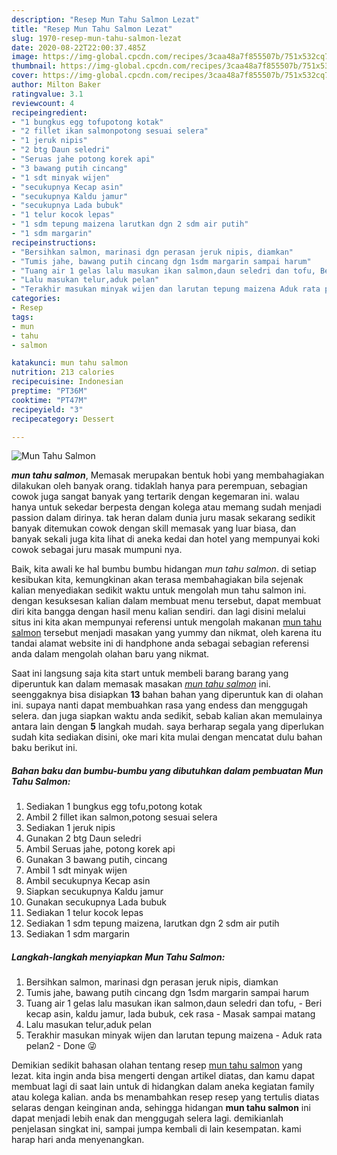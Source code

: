 ```yaml
---
description: "Resep Mun Tahu Salmon Lezat"
title: "Resep Mun Tahu Salmon Lezat"
slug: 1970-resep-mun-tahu-salmon-lezat
date: 2020-08-22T22:00:37.485Z
image: https://img-global.cpcdn.com/recipes/3caa48a7f855507b/751x532cq70/mun-tahu-salmon-foto-resep-utama.jpg
thumbnail: https://img-global.cpcdn.com/recipes/3caa48a7f855507b/751x532cq70/mun-tahu-salmon-foto-resep-utama.jpg
cover: https://img-global.cpcdn.com/recipes/3caa48a7f855507b/751x532cq70/mun-tahu-salmon-foto-resep-utama.jpg
author: Milton Baker
ratingvalue: 3.1
reviewcount: 4
recipeingredient:
- "1 bungkus egg tofupotong kotak"
- "2 fillet ikan salmonpotong sesuai selera"
- "1 jeruk nipis"
- "2 btg Daun seledri"
- "Seruas jahe potong korek api"
- "3 bawang putih cincang"
- "1 sdt minyak wijen"
- "secukupnya Kecap asin"
- "secukupnya Kaldu jamur"
- "secukupnya Lada bubuk"
- "1 telur kocok lepas"
- "1 sdm tepung maizena larutkan dgn 2 sdm air putih"
- "1 sdm margarin"
recipeinstructions:
- "Bersihkan salmon, marinasi dgn perasan jeruk nipis, diamkan"
- "Tumis jahe, bawang putih cincang dgn 1sdm margarin sampai harum"
- "Tuang air 1 gelas lalu masukan ikan salmon,daun seledri dan tofu, Beri kecap asin, kaldu jamur, lada bubuk, cek rasa Masak sampai matang"
- "Lalu masukan telur,aduk pelan"
- "Terakhir masukan minyak wijen dan larutan tepung maizena Aduk rata pelan2 Done 😜"
categories:
- Resep
tags:
- mun
- tahu
- salmon

katakunci: mun tahu salmon 
nutrition: 213 calories
recipecuisine: Indonesian
preptime: "PT36M"
cooktime: "PT47M"
recipeyield: "3"
recipecategory: Dessert

---
```



![Mun Tahu Salmon](https://img-global.cpcdn.com/recipes/3caa48a7f855507b/751x532cq70/mun-tahu-salmon-foto-resep-utama.jpg)

<b><i>mun tahu salmon</i></b>, Memasak merupakan bentuk hobi yang membahagiakan dilakukan oleh banyak orang. tidaklah hanya para perempuan, sebagian cowok juga sangat banyak yang tertarik dengan kegemaran ini. walau hanya untuk sekedar berpesta dengan kolega atau memang sudah menjadi passion dalam dirinya. tak heran dalam dunia juru masak sekarang sedikit banyak ditemukan cowok dengan skill memasak yang luar biasa, dan banyak sekali juga kita lihat di aneka kedai dan hotel yang mempunyai koki cowok sebagai juru masak mumpuni nya.

Baik, kita awali ke hal bumbu bumbu hidangan <i>mun tahu salmon</i>. di setiap kesibukan kita, kemungkinan akan terasa membahagiakan bila sejenak kalian menyediakan sedikit waktu untuk mengolah mun tahu salmon ini. dengan kesuksesan kalian dalam membuat menu tersebut, dapat membuat diri kita bangga dengan hasil menu kalian sendiri. dan lagi disini melalui situs ini kita akan mempunyai referensi untuk mengolah makanan <u>mun tahu salmon</u> tersebut menjadi masakan yang yummy dan nikmat, oleh karena itu tandai alamat website ini di handphone anda sebagai sebagian referensi anda dalam mengolah olahan baru yang nikmat.




Saat ini langsung saja kita start untuk membeli barang barang yang diperuntuk kan dalam memasak masakan <u><i>mun tahu salmon</i></u> ini. seenggaknya bisa disiapkan <b>13</b> bahan bahan yang diperuntuk kan di olahan ini. supaya nanti dapat membuahkan rasa yang endess dan menggugah selera. dan juga siapkan waktu anda sedikit, sebab kalian akan memulainya antara lain dengan <b>5</b> langkah mudah. saya berharap segala yang diperlukan sudah kita sediakan disini, oke mari kita mulai dengan mencatat dulu bahan baku berikut ini.

<!--inarticleads1-->

##### Bahan baku dan bumbu-bumbu yang dibutuhkan dalam pembuatan Mun Tahu Salmon:

1. Sediakan 1 bungkus egg tofu,potong kotak
1. Ambil 2 fillet ikan salmon,potong sesuai selera
1. Sediakan 1 jeruk nipis
1. Gunakan 2 btg Daun seledri
1. Ambil Seruas jahe, potong korek api
1. Gunakan 3 bawang putih, cincang
1. Ambil 1 sdt minyak wijen
1. Ambil secukupnya Kecap asin
1. Siapkan secukupnya Kaldu jamur
1. Gunakan secukupnya Lada bubuk
1. Sediakan 1 telur kocok lepas
1. Sediakan 1 sdm tepung maizena, larutkan dgn 2 sdm air putih
1. Sediakan 1 sdm margarin




<!--inarticleads2-->

##### Langkah-langkah menyiapkan Mun Tahu Salmon:

1. Bersihkan salmon, marinasi dgn perasan jeruk nipis, diamkan
1. Tumis jahe, bawang putih cincang dgn 1sdm margarin sampai harum
1. Tuang air 1 gelas lalu masukan ikan salmon,daun seledri dan tofu, - Beri kecap asin, kaldu jamur, lada bubuk, cek rasa - Masak sampai matang
1. Lalu masukan telur,aduk pelan
1. Terakhir masukan minyak wijen dan larutan tepung maizena - Aduk rata pelan2 - Done 😜




Demikian sedikit bahasan olahan tentang resep <u>mun tahu salmon</u> yang lezat. kita ingin anda bisa mengerti dengan artikel diatas, dan kamu dapat membuat lagi di saat lain untuk di hidangkan dalam aneka kegiatan family atau kolega kalian. anda bs menambahkan resep resep yang tertulis diatas selaras dengan keinginan anda, sehingga hidangan <b>mun tahu salmon</b> ini dapat menjadi lebih enak dan menggugah selera lagi. demikianlah penjelasan singkat ini, sampai jumpa kembali di lain kesempatan. kami harap hari anda menyenangkan.

